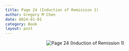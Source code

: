 ```yaml
---
title: Page 24 (Induction of Remission 1)
author: Gregory M Chen
date: 0024-01-01
category: Book
layout: post
---
```


<p style="text-align:center;"><img src="{{site.baseurl}}/assets/Graphics_v3.3/Page24_Induction-of-Remission-1.png" alt="Page 24 (Induction of Remission 1)" style="max-height: calc(100vh - 30px - 100px);"/></p>
